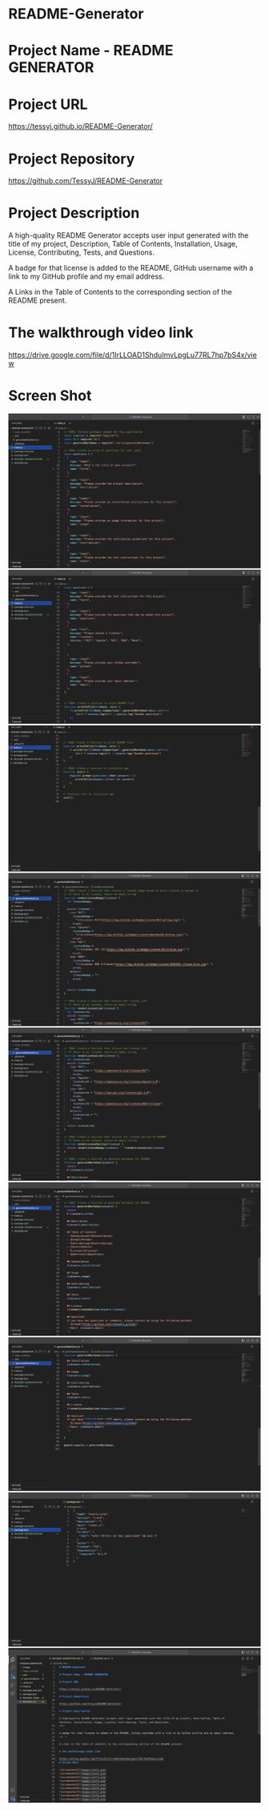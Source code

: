 # README-Generator

# Project Name - README GENERATOR

# Project URL

https://tessyj.github.io/README-Generator/

# Project Repository

https://github.com/TessyJ/README-Generator

# Project Description

A high-quality README Generator accepts user input generated with the title of my project, Description, Table of Contents, Installation, Usage, License, Contributing, Tests, and Questions.
<br>

A badge for that license is added to the README, GitHub username with a link to my GitHub profile and my email address.
<br >

A Links in the Table of Contents to the corresponding section of the README present.

# The walkthrough video link

https://drive.google.com/file/d/1IrLLOAD1ShduImvLpgLu77RL7hp7bS4x/view
# Screen Shot

![screenshot1](images/shot1.png)
![screenshot2](images/shot2.png)
![screenshot3](images/shot3.png)
![screenshot4](images/shot4.png)
![screenshot5](images/shot5.png)
![screenshot6](images/shot6.png)
![screenshot7](images/shot7.png)
![screenshot8](images/shot8.png)
![screenshot9](images/shot9.png)

